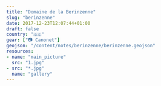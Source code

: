 ```yaml
---
title: "Domaine de la Berinzenne"
slug: "berinzenne"
date: 2017-12-23T12:07:44+01:00
draft: false
country: "🇧🇪"
gear: ["📷 Canonet"]
geojson: "/content/notes/berinzenne/berinzenne.geojson"
resources:
- name: "main_picture"
  src: "1.jpg"
- src: "*.jpg"
  name: "gallery"
---
```


